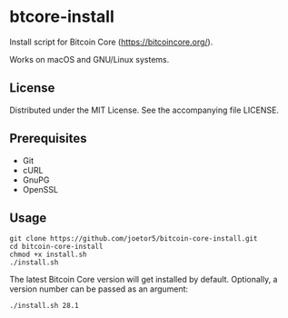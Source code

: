 # btcore-install

Install script for Bitcoin Core (https://bitcoincore.org/).

Works on macOS and GNU/Linux systems.

## License

Distributed under the MIT License. See the accompanying file LICENSE.

## Prerequisites

* Git
* cURL
* GnuPG
* OpenSSL


## Usage

```
git clone https://github.com/joetor5/bitcoin-core-install.git
cd bitcoin-core-install
chmod +x install.sh
./install.sh
```

The latest Bitcoin Core version will get installed by default. Optionally, a version number can be passed as an argument:

```
./install.sh 28.1
```
